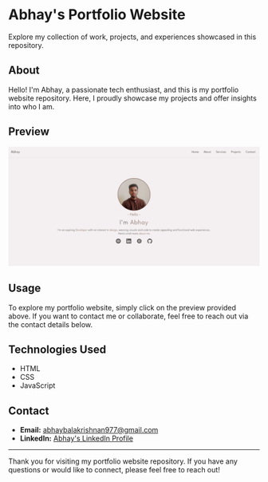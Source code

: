 # Abhay's Portfolio Website

Explore my collection of work, projects, and experiences showcased in this repository.

## About

Hello! I'm Abhay, a passionate tech enthusiast, and this is my portfolio website repository. Here, I proudly showcase my projects and offer insights into who I am.

## Preview

[![itsabhaybal](portfolio_preview.png)](https://itsabhaybal.vercel.app/)

## Usage

To explore my portfolio website, simply click on the preview provided above. If you want to contact me or collaborate, feel free to reach out via the contact details below.

## Technologies Used

- HTML
- CSS
- JavaScript

## Contact

- **Email:** abhaybalakrishnan977@gmail.com
- **LinkedIn:** [Abhay's LinkedIn Profile](https://www.linkedin.com/in/abhaybalakrishnan/)


---

Thank you for visiting my portfolio website repository. If you have any questions or would like to connect, please feel free to reach out!
